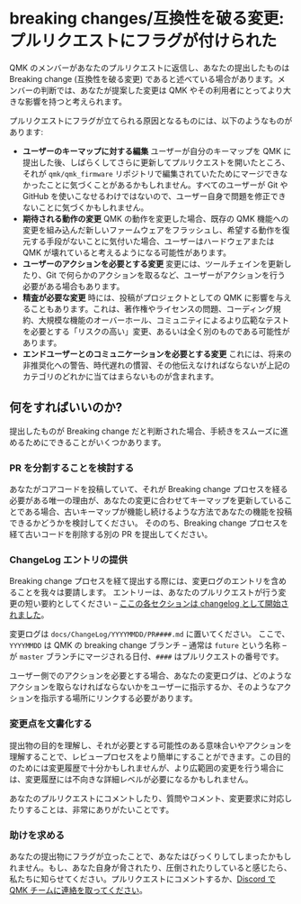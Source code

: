 # breaking changes/互換性を破る変更: プルリクエストにフラグが付けられた

<!---
  grep --no-filename "^[ ]*git diff" docs/ja/*.md | sh
  original document: 0.8.75:docs/breaking_changes_instructions.md
  git diff 0.8.75 HEAD -- docs/breaking_changes_instructions.md | cat
-->

QMK のメンバーがあなたのプルリクエストに返信し、あなたの提出したものは Breaking change (互換性を破る変更) であると述べている場合があります。メンバーの判断では、あなたが提案した変更は QMK やその利用者にとってより大きな影響を持つと考えられます。

プルリクエストにフラグが立てられる原因となるものには、以下のようなものがあります:

- **ユーザーのキーマップに対する編集**
  ユーザーが自分のキーマップを QMK に提出した後、しばらくしてさらに更新してプルリクエストを開いたところ、それが `qmk/qmk_firmware` リポジトリで編集されていたためにマージできなかったことに気づくことがあるかもしれません。すべてのユーザーが Git や GitHub を使いこなせるわけではないので、ユーザー自身で問題を修正できないことに気づくかもしれません。
- **期待される動作の変更**
  QMK の動作を変更した場合、既存の QMK 機能への変更を組み込んだ新しいファームウェアをフラッシュし、希望する動作を復元する手段がないことに気付いた場合、ユーザーはハードウェアまたは QMK が壊れていると考えるようになる可能性があります。
- **ユーザーのアクションを必要とする変更**
  変更には、ツールチェインを更新したり、Git で何らかのアクションを取るなど、ユーザーがアクションを行う必要がある場合もあります。
- **精査が必要な変更**
  時には、投稿がプロジェクトとしての QMK に影響を与えることもあります。これは、著作権やライセンスの問題、コーディング規約、大規模な機能のオーバーホール、コミュニティによるより広範なテストを必要とする「リスクの高い」変更、あるいは全く別のものである可能性があります。
- **エンドユーザーとのコミュニケーションを必要とする変更**
  これには、将来の非推奨化への警告、時代遅れの慣習、その他伝えなければならないが上記のカテゴリのどれかに当てはまらないものが含まれます。

## 何をすればいいのか?

提出したものが Breaking change だと判断された場合、手続きをスムーズに進めるためにできることがいくつかあります。

### PR を分割することを検討する

あなたがコアコードを投稿していて、それが Breaking change プロセスを経る必要がある唯一の理由が、あなたの変更に合わせてキーマップを更新していることである場合、古いキーマップが機能し続けるような方法であなたの機能を投稿できるかどうかを検討してください。
そののち、Breaking change プロセスを経て古いコードを削除する別の PR を提出してください。

### ChangeLog エントリの提供

Breaking change プロセスを経て提出する際には、変更ログのエントリを含めることを我々は要請します。
エントリーは、あなたのプルリクエストが行う変更の短い要約としてください &ndash; [ここの各セクションは changelog として開始されました](ja/ChangeLog/20190830.md "n.b. This should link to the 2019 Aug 30 Breaking Changes doc - @noroadsleft")。

変更ログは `docs/ChangeLog/YYYYMMDD/PR####.md` に置いてください。
ここで、`YYYYMMDD` は QMK の breaking change ブランチ &ndash; 通常は `future` という名称 &ndash; が `master` ブランチにマージされる日付、`####` はプルリクエストの番号です。

ユーザー側でのアクションを必要とする場合、あなたの変更ログは、どのようなアクションを取らなければならないかをユーザーに指示するか、そのようなアクションを指示する場所にリンクする必要があります。

### 変更点を文書化する

提出物の目的を理解し、それが必要とする可能性のある意味合いやアクションを理解することで、レビュープロセスをより簡単にすることができます。この目的のためには変更履歴で十分かもしれませんが、より広範囲の変更を行う場合には、変更履歴には不向きな詳細レベルが必要になるかもしれません。

あなたのプルリクエストにコメントしたり、質問やコメント、変更要求に対応したりすることは、非常にありがたいことです。

### 助けを求める

あなたの提出物にフラグが立ったことで、あなたはびっくりしてしまったかもしれません。もし、あなた自身が脅されたり、圧倒されたりしていると感じたら、私たちに知らせてください。プルリクエストにコメントするか、[Discord で QMK チームに連絡を取ってください](https://discord.gg/Uq7gcHh)。
